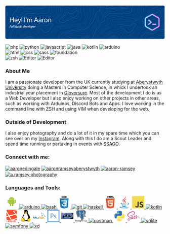 ![Header](./github-header-image.png)
<!--a href="https://www.linkedin.com/in/aaronramseyaberystwyth/">
  ![Linkedin](https://img.shields.io/badge/LinkedIn-0077B5?style=for-the-badge&logo=linkedin&logoColor=white)
</a>
<a href="https://stackoverflow.com/users/4729718/aaron-ramsey">
  ![Stack Overflow](https://img.shields.io/badge/Stack_Overflow-FE7A16?style=for-the-badge&logo=stack-overflow&logoColor=white)
</a-->

![php](https://img.shields.io/badge/Code-PHP-informational?style=flat&logo=php&logoColor=white&color=2bbc8a)
![python](https://img.shields.io/badge/Code-Python-informational?style=flat&logo=python&logoColor=white&color=2bbc8a)
![javascript](https://img.shields.io/badge/Code-JavaScript-informational?style=flat&logo=javascript&logoColor=white&color=2bbc8a)
![java](https://img.shields.io/badge/Code-Java-informational?style=flat&logo=java&logoColor=white&color=2bbc8a)
![kotlin](https://img.shields.io/badge/Code-Kotlin-informational?style=flat&logo=Kotlin&logoColor=white&color=2bbc8a)
![arduino](https://img.shields.io/badge/Code-Arduino-informational?style=flat&logo=arduino&logoColor=white&color=2bbc8a)
<br>
![html](https://img.shields.io/badge/Web-HTML-informational?style=flat&logo=html5&logoColor=white&color=2bbc8a)
![css](https://img.shields.io/badge/Web-CSS-informational?style=flat&logo=css3&logoColor=white&color=2bbc8a)
![sass](https://img.shields.io/badge/Web-SASS-informational?style=flat&logo=sass&logoColor=white&color=2bbc8a)
![foundation](https://img.shields.io/badge/Web-Foundation-informational?style=flat&logo=foundation&logoColor=white&color=2bbc8a)
<br>
![zsh](https://img.shields.io/badge/Shell-ZSH-informational?style=flat&logo=shell&logoColor=white&color=2bbc8a)
![Editor](https://img.shields.io/badge/Editor-VIM-informational?style=flat&logo=vim&logoColor=white&color=2bbc8a)
![Editor](https://img.shields.io/badge/Editor-Intellij_IDEA-informational?style=flat&logo=intellij&logoColor=white&color=2bbc8a)


### About Me
<p>I am a passionate developer from the UK currently studying at <a href="https://www.aber.ac.uk/">Aberystwyth University</a> doing a Masters in Computer Science, in whick I undertook an industrial year placement in <a href="https://www.gloversure.co.uk">Gloversure</a>. Most of the development I do is as a Web Developer but I also enjoy working on other projects in other areas, such as working with Arduinos, Discord Bots and Apps. I love working in the command line with ZSH and using VIM when developing for the web.</p>

### Outside of Development
<p>I also enjoy photography and do a lot of it in my spare time which you can see over on my <a href="http://instagram.com/a.ramsey.photography">Instagram</a>. Along with this I do am a Scout Leader and spend time running or partaking in events with <a href="https://www.ssago.org">SSAGO</a>.

<h3 align="left">Connect with me:</h3>
<p align="left">
<a href="https://twitter.com/aaronedingale" target="blank"><img align="center" src="https://raw.githubusercontent.com/rahuldkjain/github-profile-readme-generator/master/src/images/icons/Social/twitter.svg" alt="aaronedingale" height="30" width="40" /></a>
<a href="https://linkedin.com/in/aaronramseyaberystwyth" target="blank"><img align="center" src="https://raw.githubusercontent.com/rahuldkjain/github-profile-readme-generator/master/src/images/icons/Social/linked-in-alt.svg" alt="aaronramseyaberystwyth" height="30" width="40" /></a>
<a href="https://stackoverflow.com/users/aaron-ramsey" target="blank"><img align="center" src="https://raw.githubusercontent.com/rahuldkjain/github-profile-readme-generator/master/src/images/icons/Social/stack-overflow.svg" alt="aaron-ramsey" height="30" width="40" /></a>
<a href="https://instagram.com/a.ramsey.photography" target="blank"><img align="center" src="https://raw.githubusercontent.com/rahuldkjain/github-profile-readme-generator/master/src/images/icons/Social/instagram.svg" alt="a.ramsey.photography" height="30" width="40" /></a>
</p>

<h3 align="left">Languages and Tools:</h3>
<p align="left"> <a href="https://developer.android.com" target="_blank" rel="noreferrer"> <img src="https://raw.githubusercontent.com/devicons/devicon/master/icons/android/android-original-wordmark.svg" alt="android" width="40" height="40"/> </a> <a href="https://www.arduino.cc/" target="_blank" rel="noreferrer"> <img src="https://cdn.worldvectorlogo.com/logos/arduino-1.svg" alt="arduino" width="40" height="40"/> </a> <a href="https://www.gnu.org/software/bash/" target="_blank" rel="noreferrer"> <img src="https://www.vectorlogo.zone/logos/gnu_bash/gnu_bash-icon.svg" alt="bash" width="40" height="40"/> </a> <a href="https://www.w3schools.com/css/" target="_blank" rel="noreferrer"> <img src="https://raw.githubusercontent.com/devicons/devicon/master/icons/css3/css3-original-wordmark.svg" alt="css3" width="40" height="40"/> </a> <a href="https://git-scm.com/" target="_blank" rel="noreferrer"> <img src="https://www.vectorlogo.zone/logos/git-scm/git-scm-icon.svg" alt="git" width="40" height="40"/> </a> <a href="https://www.haskell.org/" target="_blank" rel="noreferrer"> <img src="https://upload.wikimedia.org/wikipedia/commons/1/1c/Haskell-Logo.svg" alt="haskell" width="40" height="40"/> </a> <a href="https://www.w3.org/html/" target="_blank" rel="noreferrer"> <img src="https://raw.githubusercontent.com/devicons/devicon/master/icons/html5/html5-original-wordmark.svg" alt="html5" width="40" height="40"/> </a> <a href="https://www.java.com" target="_blank" rel="noreferrer"> <img src="https://raw.githubusercontent.com/devicons/devicon/master/icons/java/java-original.svg" alt="java" width="40" height="40"/> </a> <a href="https://developer.mozilla.org/en-US/docs/Web/JavaScript" target="_blank" rel="noreferrer"> <img src="https://raw.githubusercontent.com/devicons/devicon/master/icons/javascript/javascript-original.svg" alt="javascript" width="40" height="40"/> </a> <a href="https://kotlinlang.org" target="_blank" rel="noreferrer"> <img src="https://www.vectorlogo.zone/logos/kotlinlang/kotlinlang-icon.svg" alt="kotlin" width="40" height="40"/> </a> <a href="https://laravel.com/" target="_blank" rel="noreferrer"> <img src="https://raw.githubusercontent.com/devicons/devicon/master/icons/laravel/laravel-plain-wordmark.svg" alt="laravel" width="40" height="40"/> </a> <a href="https://www.linux.org/" target="_blank" rel="noreferrer"> <img src="https://raw.githubusercontent.com/devicons/devicon/master/icons/linux/linux-original.svg" alt="linux" width="40" height="40"/> </a> <a href="https://www.mysql.com/" target="_blank" rel="noreferrer"> <img src="https://raw.githubusercontent.com/devicons/devicon/master/icons/mysql/mysql-original-wordmark.svg" alt="mysql" width="40" height="40"/> </a> <a href="https://www.photoshop.com/en" target="_blank" rel="noreferrer"> <img src="https://raw.githubusercontent.com/devicons/devicon/master/icons/photoshop/photoshop-line.svg" alt="photoshop" width="40" height="40"/> </a> <a href="https://www.php.net" target="_blank" rel="noreferrer"> <img src="https://raw.githubusercontent.com/devicons/devicon/master/icons/php/php-original.svg" alt="php" width="40" height="40"/> </a> <a href="https://www.postgresql.org" target="_blank" rel="noreferrer"> <img src="https://raw.githubusercontent.com/devicons/devicon/master/icons/postgresql/postgresql-original-wordmark.svg" alt="postgresql" width="40" height="40"/> </a> <a href="https://postman.com" target="_blank" rel="noreferrer"> <img src="https://www.vectorlogo.zone/logos/getpostman/getpostman-icon.svg" alt="postman" width="40" height="40"/> </a> <a href="https://www.python.org" target="_blank" rel="noreferrer"> <img src="https://raw.githubusercontent.com/devicons/devicon/master/icons/python/python-original.svg" alt="python" width="40" height="40"/> </a> <a href="https://sass-lang.com" target="_blank" rel="noreferrer"> <img src="https://raw.githubusercontent.com/devicons/devicon/master/icons/sass/sass-original.svg" alt="sass" width="40" height="40"/> </a> <a href="https://www.sqlite.org/" target="_blank" rel="noreferrer"> <img src="https://www.vectorlogo.zone/logos/sqlite/sqlite-icon.svg" alt="sqlite" width="40" height="40"/> </a> <a href="https://symfony.com" target="_blank" rel="noreferrer"> <img src="https://symfony.com/logos/symfony_black_03.svg" alt="symfony" width="40" height="40"/> </a> <a href="https://www.adobe.com/products/xd.html" target="_blank" rel="noreferrer"> <img src="https://cdn.worldvectorlogo.com/logos/adobe-xd.svg" alt="xd" width="40" height="40"/> </a> </p>


  
  
<!--
**A-Ramsey/A-Ramsey** is a ✨ _special_ ✨ repository because its `README.md` (this file) appears on your GitHub profile.

Here are some ideas to get you started:

- 🔭 I’m currently working on ...
- 🌱 I’m currently learning ...
- 👯 I’m looking to collaborate on ...
- 🤔 I’m looking for help with ...
- 💬 Ask me about ...
- 📫 How to reach me: ...
- 😄 Pronouns: ...
- ⚡ Fun fact: ...
-->
